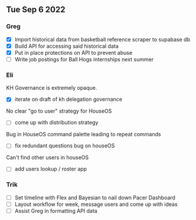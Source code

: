 ## Tue Sep 6 2022

### Greg

- [x] Import historical data from basketball reference scraper to supabase db
- [x] Build API for accessing said historical data
- [x] Put in place protections on API to prevent abuse
- [ ] Write job postings for Ball Hogs internships next summer

### Eli

KH Governance is extremely opaque.

- [x] iterate on draft of kh delegation governance

No clear "go to user" strategy for HouseOS

- [ ] come up with distribution strategy

Bug in HouseOS command palette leading to repeat commands

- [ ] fix redundant questions bug on houseOS

Can't find other users in houseOS

- [ ] add users lookup / roster app

### Trik

- [ ] Set timeline with Flex and Bayesian to nail down Pacer Dashboard
- [ ] Layout workflow for week, message users and come up with ideas
- [ ] Assist Greg in formatting API data
